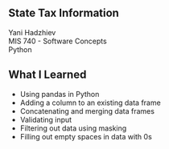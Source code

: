 State Tax Information
-----
Yani Hadzhiev  
MIS 740 - Software Concepts  
Python  

What I Learned  
-
* Using pandas in Python
* Adding a column to an existing data frame
* Concatenating and merging data frames
* Validating input
* Filtering out data using masking
* Filling out empty spaces in data with 0s
